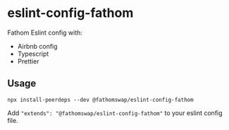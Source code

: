 # eslint-config-fathom

Fathom Eslint config with:

- Airbnb config
- Typescript
- Prettier

## Usage

```
npx install-peerdeps --dev @fathomswap/eslint-config-fathom
```

Add `"extends": "@fathomswap/eslint-config-fathom"` to your eslint config file.
